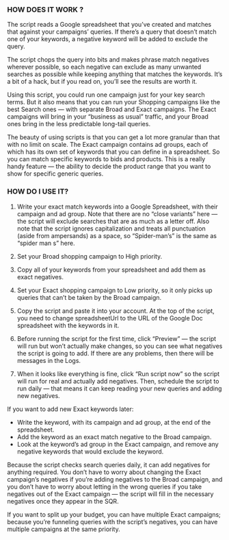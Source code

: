 ### HOW DOES IT WORK ?
The script reads a Google spreadsheet that you’ve created and matches that against your campaigns’ queries. If there’s a query that doesn’t match one of your keywords, a negative keyword will be added to exclude the query.

The script chops the query into bits and makes phrase match negatives wherever possible, so each negative can exclude as many unwanted searches as possible while keeping anything that matches the keywords. It’s a bit of a hack, but if you read on, you’ll see the results are worth it.

Using this script, you could run one campaign just for your key search terms. But it also means that you can run your Shopping campaigns like the best Search ones — with separate Broad and Exact campaigns. The Exact campaigns will bring in your “business as usual” traffic, and your Broad ones bring in the less predictable long-tail queries.

The beauty of using scripts is that you can get a lot more granular than that with no limit on scale. The Exact campaign contains ad groups, each of which has its own set of keywords that you can define in a spreadsheet. So you can match specific keywords to bids and products. This is a really handy feature — the ability to decide the product range that you want to show for specific generic queries.

### HOW DO I USE IT?
1. Write your exact match keywords into a Google Spreadsheet, with their campaign and ad group. Note that there are no “close variants” here — the script will exclude searches that are as much as a letter off. Also note that the script ignores capitalization and treats all punctuation (aside from ampersands) as a space, so “Spider-man’s” is the same as “spider man s” here.
2. Set your Broad shopping campaign to High priority.
3. Copy all of your keywords from your spreadsheet and add them as exact negatives.

4. Set your Exact shopping campaign to Low priority, so it only picks up queries that can’t be taken by the Broad campaign.
5. Copy the script and paste it into your account. At the top of the script, you need to change spreadsheetUrl to the URL of the Google Doc spreadsheet with the keywords in it.
6. Before running the script for the first time, click “Preview” — the script will run but won’t actually make changes, so you can see what negatives the script is going to add. If there are any problems, then there will be messages in the Logs.
7. When it looks like everything is fine, click “Run script now” so the script will run for real and actually add negatives. Then, schedule the script to run daily — that means it can keep reading your new queries and adding new negatives.

If you want to add new Exact keywords later:

* Write the keyword, with its campaign and ad group, at the end of the spreadsheet.
* Add the keyword as an exact match negative to the Broad campaign.
* Look at the keyword’s ad group in the Exact campaign, and remove any negative keywords that would exclude the keyword.


Because the script checks search queries daily, it can add negatives for anything required. You don’t have to worry about changing the Exact campaign’s negatives if you’re adding negatives to the Broad campaign, and you don’t have to worry about letting in the wrong queries if you take negatives out of the Exact campaign — the script will fill in the necessary negatives once they appear in the SQR.

If you want to split up your budget, you can have multiple Exact campaigns; because you’re funneling queries with the script’s negatives, you can have multiple campaigns at the same priority.

